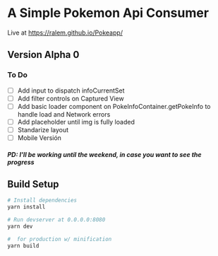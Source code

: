 # A Simple Pokemon Api Consumer

Live at https://ralem.github.io/Pokeapp/

## Version Alpha 0

### To Do

- [ ] Add input to dispatch infoCurrentSet
- [ ] Add filter controls on Captured View
- [ ] Add basic loader component on PokeInfoContainer.getPokeInfo to handle load and Network errors
- [ ] Add placeholder until img is fully loaded
- [ ] Standarize layout
- [ ] Mobile Versión

##### PD: I'll be working until the weekend, in case you want to see the progress

## Build Setup

```sh
# Install dependencies
yarn install

# Run devserver at 0.0.0.0:8080
yarn dev

#  for production w/ minification
yarn build
```
